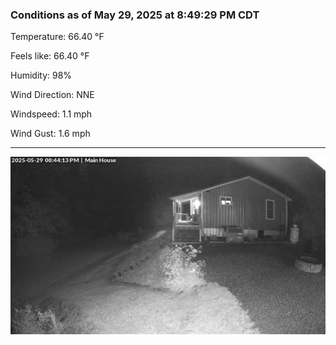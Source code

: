 ### Conditions as of May 29, 2025 at 8:49:29 PM CDT 

Temperature: 66.40 &deg;F

Feels like: 66.40 &deg;F

Humidity: 98%

Wind Direction: NNE

Windspeed: 1.1 mph

Wind Gust: 1.6 mph

---

<img src="./images/latest.jpeg"/>

